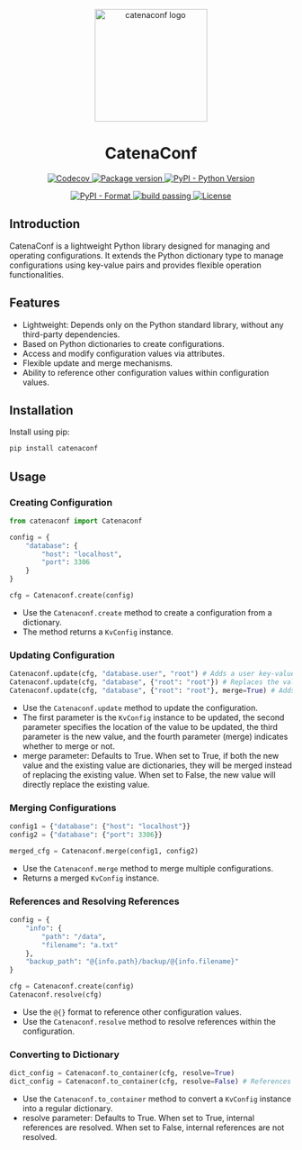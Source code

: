 <!-- markdownlint-disable MD024 -->
<!-- markdownlint-disable MD033 -->
<!-- markdownlint-disable MD041 -->

<p align="center">
    <img src="images/logo.png" alt="catenaconf logo" width=200 height=200 />
</p>
<h1 align="center">CatenaConf</h1>

<p align="center">
    <a href="https://codecov.io/github/Asianfleet/catenaconf">
        <img src="https://codecov.io/github/Asianfleet/catenaconf/graph/badge.svg?token=NK7VA3RR1G" alt="Codecov">
    </a>
    <a href="https://badge.fury.io/py/pyecharts">
        <img src="https://badge.fury.io/py/pyecharts.svg" alt="Package version">
    </a>
    <a href="https://pypi.org/project/pyecharts/">
        <img src="https://img.shields.io/pypi/pyversions/pyecharts.svg?colorB=brightgreen" alt="PyPI - Python Version">
    </a>
</p>
<p align="center">
    <a href="https://pypi.org/project/pyecharts">
        <img src="https://img.shields.io/pypi/format/pyecharts.svg" alt="PyPI - Format">
    </a>
    <a href="https://github.com/pyecharts/pyecharts/pulls">
        <img src="https://img.shields.io/github/actions/workflow/status/Asianfleet/catenaconf/main.yaml" alt="build passing">
    </a>
    <a href="https://opensource.org/license/apache-2-0">
        <img src="https://img.shields.io/github/license/Asianfleet/catenaconf" alt="License">
    </a>
</p>

## Introduction

CatenaConf is a lightweight Python library designed for managing and operating configurations. It extends the Python dictionary type to manage configurations using key-value pairs and provides flexible operation functionalities.

## Features

- Lightweight: Depends only on the Python standard library, without any third-party dependencies.
- Based on Python dictionaries to create configurations.
- Access and modify configuration values via attributes.
- Flexible update and merge mechanisms.
- Ability to reference other configuration values within configuration values.

## Installation

Install using pip:

```bash
pip install catenaconf
```

## Usage

### Creating Configuration

```python
from catenaconf import Catenaconf

config = {
    "database": {
        "host": "localhost",
        "port": 3306
    }
}

cfg = Catenaconf.create(config)
```

- Use the `Catenaconf.create` method to create a configuration from a dictionary.
- The method returns a `KvConfig` instance.

### Updating Configuration

```python
Catenaconf.update(cfg, "database.user", "root") # Adds a user key-value pair in database
Catenaconf.update(cfg, "database", {"root": "root"}) # Replaces the value of database with {"root": "root"}
Catenaconf.update(cfg, "database", {"root": "root"}, merge=True) # Adds a root key-value pair in database
```

- Use the `Catenaconf.update` method to update the configuration.
- The first parameter is the `KvConfig` instance to be updated, the second parameter specifies the location of the value to be updated, the third parameter is the new value, and the fourth parameter (merge) indicates whether to merge or not.
- merge parameter: Defaults to True. When set to True, if both the new value and the existing value are dictionaries, they will be merged instead of replacing the existing value. When set to False, the new value will directly replace the existing value.

### Merging Configurations

```python
config1 = {"database": {"host": "localhost"}}
config2 = {"database": {"port": 3306}}

merged_cfg = Catenaconf.merge(config1, config2)
```

- Use the `Catenaconf.merge` method to merge multiple configurations.
- Returns a merged `KvConfig` instance.

### References and Resolving References

```python
config = {
    "info": {
        "path": "/data",
        "filename": "a.txt"
    },
    "backup_path": "@{info.path}/backup/@{info.filename}"
}

cfg = Catenaconf.create(config)
Catenaconf.resolve(cfg)
```

- Use the `@{}` format to reference other configuration values.
- Use the `Catenaconf.resolve` method to resolve references within the configuration.

### Converting to Dictionary

```python
dict_config = Catenaconf.to_container(cfg, resolve=True)
dict_config = Catenaconf.to_container(cfg, resolve=False) # References within will not be resolved
```

- Use the `Catenaconf.to_container` method to convert a `KvConfig` instance into a regular dictionary.
- resolve parameter: Defaults to True. When set to True, internal references are resolved. When set to False, internal references are not resolved.

